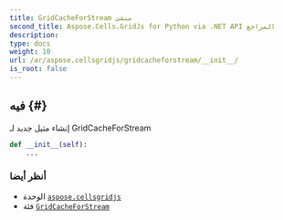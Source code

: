 ```yaml
---
title: GridCacheForStream منشئ
second_title: Aspose.Cells.GridJs for Python via .NET API المراجع
description:
type: docs
weight: 10
url: /ar/aspose.cellsgridjs/gridcacheforstream/__init__/
is_root: false
---
```

##  __فيه__ {#}

إنشاء مثيل جديد لـ GridCacheForStream



```python
def __init__(self):
    ...
```





###  أنظر أيضا
* الوحدة [`aspose.cellsgridjs`](../../)
* فئة [`GridCacheForStream`](/cells/python-net/ar/aspose.cellsgridjs/gridcacheforstream)
